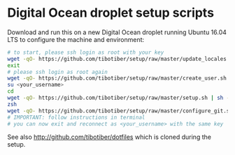 # Digital Ocean droplet setup scripts

Download and run this on a new Digital Ocean droplet running Ubuntu 16.04 LTS to configure the machine and environment:

```sh
# to start, please ssh login as root with your key
wget -qO- https://github.com/tibotiber/setup/raw/master/update_locales.sh | sh
exit
# please ssh login as root again
wget -qO- https://github.com/tibotiber/setup/raw/master/create_user.sh | sh -s <your_username>
su <your_username>
cd
wget -qO- https://github.com/tibotiber/setup/raw/master/setup.sh | sh -s <your_username>
zsh
wget -qO- https://github.com/tibotiber/setup/raw/master/configure_git.sh | zsh
# IMPORTANT: follow instructions in terminal
# you can now exit and reconnect as <your_username> with the same key
```

See also http://github.com/tibotiber/dotfiles which is cloned during the setup.





